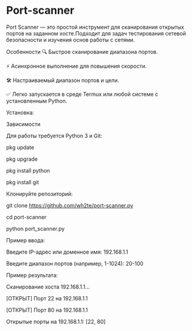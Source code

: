 # Port-scanner
Port Scanner — это простой инструмент для сканирования открытых портов на заданном хосте.Подходит для задач тестирования сетевой безопасности и изучения основ работы с сетями.

Особенности
🔍 Быстрое сканирование диапазона портов.

⚡ Асинхронное выполнение для повышения скорости.

🛠 Настраиваемый диапазон портов и цели.

✅ Легко запускается в среде Termux или любой системе с установленным Python.

Установка:

Зависимости

Для работы требуется Python 3 и Git:

pkg update

pkg upgrade

pkg install python

pkg install git

Клонируйте репозиторий:

git clone https://github.com/wh2te/port-scanner.py

cd port-scanner

python port_scanner.py

Пример ввода:

Введите IP-адрес или доменное имя: 192.168.1.1  

Введите диапазон портов (например, 1-1024): 20-100

Пример результата:

Сканирование хоста 192.168.1.1...

[ОТКРЫТ] Порт 22 на 192.168.1.1

[ОТКРЫТ] Порт 80 на 192.168.1.1

Открытые порты на 192.168.1.1: [22, 80]
